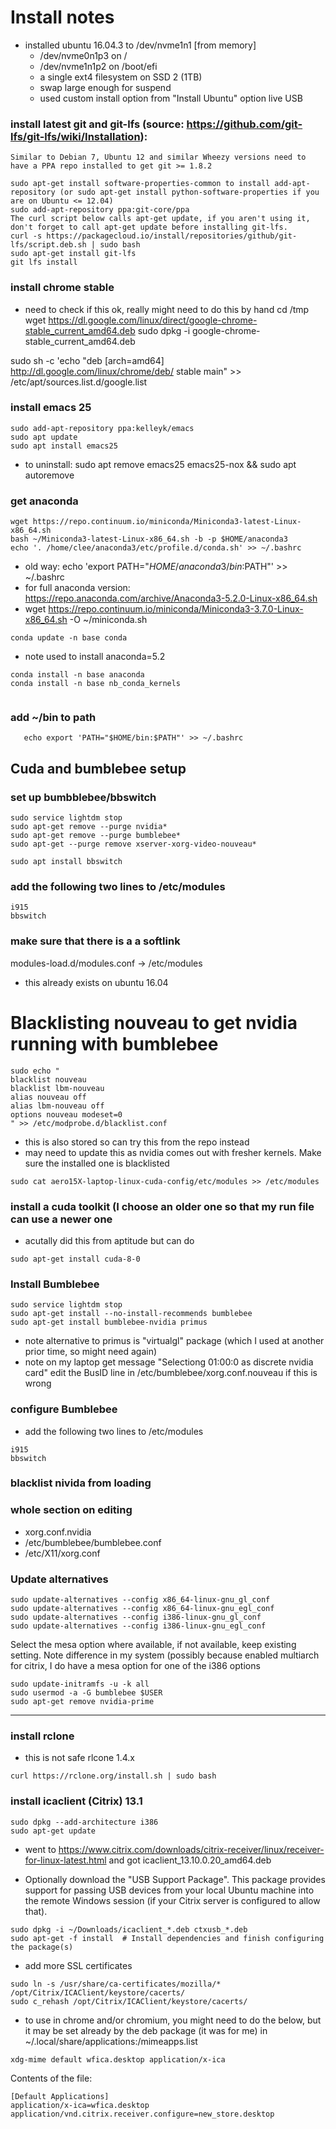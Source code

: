 # Install notes
- installed ubuntu 16.04.3 to /dev/nvme1n1 [from memory] 
  - /dev/nvme0n1p3 on /
  - /dev/nvme1n1p2 on /boot/efi
  - a single ext4 filesystem on SSD 2 (1TB)
  - swap large enough for suspend
  - used custom install option from "Install Ubuntu" option live USB
  
### install latest git and git-lfs (source: https://github.com/git-lfs/git-lfs/wiki/Installation):
```
Similar to Debian 7, Ubuntu 12 and similar Wheezy versions need to have a PPA repo installed to get git >= 1.8.2

sudo apt-get install software-properties-common to install add-apt-repository (or sudo apt-get install python-software-properties if you are on Ubuntu <= 12.04)
sudo add-apt-repository ppa:git-core/ppa
The curl script below calls apt-get update, if you aren't using it, don't forget to call apt-get update before installing git-lfs.
curl -s https://packagecloud.io/install/repositories/github/git-lfs/script.deb.sh | sudo bash
sudo apt-get install git-lfs
git lfs install
```

### install chrome stable
- need to check if this ok, really might need to do this by hand
cd /tmp
wget https://dl.google.com/linux/direct/google-chrome-stable_current_amd64.deb
sudo dpkg -i google-chrome-stable_current_amd64.deb

sudo sh -c 'echo "deb [arch=amd64] http://dl.google.com/linux/chrome/deb/ stable main" >> /etc/apt/sources.list.d/google.list
### install emacs 25
```
sudo add-apt-repository ppa:kelleyk/emacs
sudo apt update
sudo apt install emacs25
```
- to uninstall: sudo apt remove emacs25 emacs25-nox && sudo apt autoremove

### get anaconda
```
wget https://repo.continuum.io/miniconda/Miniconda3-latest-Linux-x86_64.sh
bash ~/Miniconda3-latest-Linux-x86_64.sh -b -p $HOME/anaconda3
echo '. /home/clee/anaconda3/etc/profile.d/conda.sh' >> ~/.bashrc
```
 - old way: echo 'export PATH="$HOME/anaconda3/bin:$PATH"' >> ~/.bashrc
- for full anaconda version: https://repo.anaconda.com/archive/Anaconda3-5.2.0-Linux-x86_64.sh
- wget https://repo.continuum.io/miniconda/Miniconda3-3.7.0-Linux-x86_64.sh -O ~/miniconda.sh

```
conda update -n base conda
```

- note used to install anaconda=5.2

```
conda install -n base anaconda
conda install -n base nb_conda_kernels


```


### add ~/bin to path
```
   echo export 'PATH="$HOME/bin:$PATH"' >> ~/.bashrc
```

## Cuda and bumblebee setup

### set up bumbblebee/bbswitch
```
sudo service lightdm stop
sudo apt-get remove --purge nvidia*
sudo apt-get remove --purge bumblebee*
sudo apt-get --purge remove xserver-xorg-video-nouveau*

sudo apt install bbswitch
```
### add the following two lines to /etc/modules
```
i915
bbswitch
```
### make sure that there is a a softlink
modules-load.d/modules.conf -> /etc/modules
- this already exists on ubuntu 16.04

# Blacklisting nouveau to get nvidia running with bumblebee
```
sudo echo "
blacklist nouveau
blacklist lbm-nouveau
alias nouveau off
alias lbm-nouveau off
options nouveau modeset=0
" >> /etc/modprobe.d/blacklist.conf
```
- this is also stored so can try this from the repo instead
- may need to update this as nvidia comes out with fresher kernels. Make sure the installed one is blacklisted

```
sudo cat aero15X-laptop-linux-cuda-config/etc/modules >> /etc/modules
```

### install a cuda toolkit (I choose an older one so that my run file can use a newer one
- acutally did this from aptitude but can do
```
sudo apt-get install cuda-8-0
```

### Install Bumblebee
```
sudo service lightdm stop
sudo apt-get install --no-install-recommends bumblebee
sudo apt-get install bumblebee-nvidia primus
```
- note alternative to primus is "virtualgl" package (which I used at another prior time, so might need again)
- note on my laptop get message "Selectiong 01:00:0 as discrete nvidia card" edit the BusID line in /etc/bumblebee/xorg.conf.nouveau if this is wrong

### configure Bumblebee
- add the following two lines to /etc/modules
```
i915
bbswitch
```

### blacklist nivida from loading

### whole section on editing
- xorg.conf.nvidia
- /etc/bumblebee/bumblebee.conf
- /etc/X11/xorg.conf

### Update alternatives
```
sudo update-alternatives --config x86_64-linux-gnu_gl_conf
sudo update-alternatives --config x86_64-linux-gnu_egl_conf
sudo update-alternatives --config i386-linux-gnu_gl_conf
sudo update-alternatives --config i386-linux-gnu_egl_conf

```
Select the mesa option where available, if not available, keep existing setting.
Note difference in my system (possibly because enabled multiarch for citrix, I do have a mesa option for one of the i386 options

```
sudo update-initramfs -u -k all
sudo usermod -a -G bumblebee $USER
sudo apt-get remove nvidia-prime
```
---------------------------------------------
### install rclone
- this is not safe rlcone 1.4.x
```
curl https://rclone.org/install.sh | sudo bash
```

### install icaclient (Citrix) 13.1
```
sudo dpkg --add-architecture i386
sudo apt-get update
```

- went to https://www.citrix.com/downloads/citrix-receiver/linux/receiver-for-linux-latest.html and got icaclient_13.10.0.20_amd64.deb

- Optionally download the "USB Support Package". This package provides support for passing USB devices from your local Ubuntu machine into the remote Windows session (if your Citrix server is configured to allow that).
```
sudo dpkg -i ~/Downloads/icaclient_*.deb ctxusb_*.deb
sudo apt-get -f install  # Install dependencies and finish configuring the package(s)
```

- add more SSL certificates
```
sudo ln -s /usr/share/ca-certificates/mozilla/* /opt/Citrix/ICAClient/keystore/cacerts/
sudo c_rehash /opt/Citrix/ICAClient/keystore/cacerts/
```

- to use in chrome and/or chromium, you might need to do the below, but it may be set already by the deb package (it was for me) in ~/.local/share/applications:/mimeapps.list
```
xdg-mime default wfica.desktop application/x-ica
```
Contents of the file:
```
[Default Applications]
application/x-ica=wfica.desktop
application/vnd.citrix.receiver.configure=new_store.desktop
```
